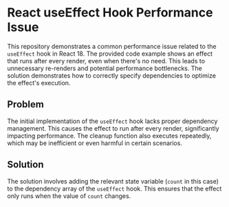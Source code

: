 # React useEffect Hook Performance Issue

This repository demonstrates a common performance issue related to the `useEffect` hook in React 18.  The provided code example shows an effect that runs after every render, even when there's no need. This leads to unnecessary re-renders and potential performance bottlenecks. The solution demonstrates how to correctly specify dependencies to optimize the effect's execution.

## Problem

The initial implementation of the `useEffect` hook lacks proper dependency management. This causes the effect to run after every render, significantly impacting performance. The cleanup function also executes repeatedly, which may be inefficient or even harmful in certain scenarios.

## Solution

The solution involves adding the relevant state variable (`count` in this case) to the dependency array of the `useEffect` hook.  This ensures that the effect only runs when the value of `count` changes.